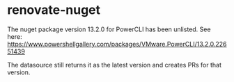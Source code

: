 # renovate-nuget

The nuget package version 13.2.0 for PowerCLI has been unlisted. See here: https://www.powershellgallery.com/packages/VMware.PowerCLI/13.2.0.22651439

The datasource still returns it as the latest version and creates PRs for that version.
